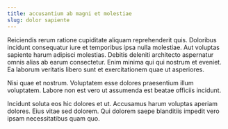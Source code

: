 ```yaml
---
title: accusantium ab magni et molestiae
slug: dolor sapiente
---
```


Reiciendis rerum ratione cupiditate aliquam reprehenderit quis. Doloribus incidunt consequatur iure et temporibus ipsa nulla molestiae. Aut voluptas sapiente harum adipisci molestias. Debitis deleniti architecto aspernatur omnis alias ab earum consectetur. Enim minima qui qui nostrum et eveniet. Ea laborum veritatis libero sunt et exercitationem quae ut asperiores.

Nisi quae et nostrum. Voluptatem esse dolores praesentium illum voluptatem. Labore non est vero ut assumenda est beatae officiis incidunt.

Incidunt soluta eos hic dolores et ut. Accusamus harum voluptas aperiam dolores. Eius vitae sed dolorem. Qui dolorem saepe blanditiis impedit vero ipsam necessitatibus quam quo.
